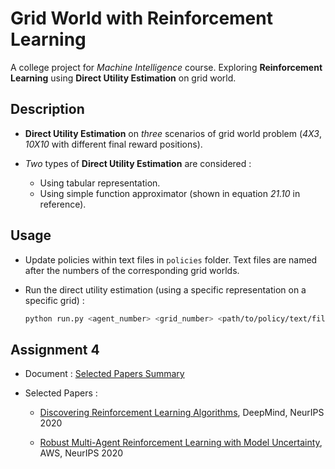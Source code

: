 # Grid World with Reinforcement Learning

A college project for _Machine Intelligence_ course. Exploring __Reinforcement Learning__ using __Direct Utility Estimation__ on grid world.

## Description

-   __Direct Utility Estimation__ on _three_ scenarios of grid world problem (_4X3_, _10X10_ with different final reward positions).

-   _Two_ types of __Direct Utility Estimation__ are considered :
    -   Using tabular representation.
    -   Using simple function approximator (shown in equation _21.10_ in reference).

## Usage

-   Update policies within text files in `policies` folder. Text files are named after the numbers of the corresponding grid worlds.

-   Run the direct utility estimation (using a specific representation on a specific grid) :
    ```bash
    python run.py <agent_number> <grid_number> <path/to/policy/text/file>
    ```

## Assignment 4

-   Document : [Selected Papers Summary](https://docs.google.com/document/d/1huFa2wKRn6V-K3fm3VJpNsxcoUnh19sNAXTix1c-SzU/edit?usp=sharing)

-   Selected Papers :
    -   [Discovering Reinforcement Learning Algorithms](https://proceedings.neurips.cc/paper/2020/file/0b96d81f0494fde5428c7aea243c9157-Paper.pdf), DeepMind, NeurIPS 2020

    -   [Robust Multi-Agent Reinforcement Learning with Model Uncertainty](https://proceedings.neurips.cc/paper/2020/file/774412967f19ea61d448977ad9749078-Paper.pdf), AWS, NeurIPS 2020
